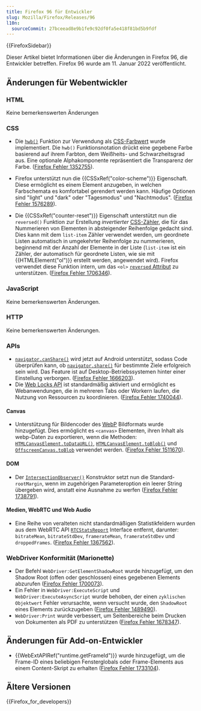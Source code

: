 ```yaml
---
title: Firefox 96 für Entwickler
slug: Mozilla/Firefox/Releases/96
l10n:
  sourceCommit: 27bceead8e9b1fe9c92df0fa5e418f81bd5b9fdf
---
```


{{FirefoxSidebar}}

Dieser Artikel bietet Informationen über die Änderungen in Firefox 96, die Entwickler betreffen. Firefox 96 wurde am 11. Januar 2022 veröffentlicht.

## Änderungen für Webentwickler

### HTML

Keine bemerkenswerten Änderungen

### CSS

- Die [`hwb()`](/de/docs/Web/CSS/color_value/hwb) Funktion zur Verwendung als [CSS-Farbwert](/de/docs/Web/CSS/color_value) wurde implementiert. Die `hwb()` Funktionsnotation drückt eine gegebene Farbe basierend auf ihrem Farbton, dem Weißheits- und Schwarzheitsgrad aus. Eine optionale Alphakomponente repräsentiert die Transparenz der Farbe. ([Firefox Fehler 1352755](https://bugzil.la/1352755)).

- Firefox unterstützt nun die {{CSSxRef("color-scheme")}} Eigenschaft. Diese ermöglicht es einem Element anzugeben, in welchen Farbschemata es komfortabel gerendert werden kann. Häufige Optionen sind "light" und "dark" oder "Tagesmodus" und "Nachtmodus". ([Firefox Fehler 1576289](https://bugzil.la/1576289)).

- Die {{CSSxRef("counter-reset")}} Eigenschaft unterstützt nun die `reversed()` Funktion zur Erstellung _invertierter_ [CSS-Zähler](/de/docs/Web/CSS/CSS_counter_styles/Using_CSS_counters), die für das Nummerieren von Elementen in absteigender Reihenfolge gedacht sind.
  Dies kann mit dem `list-item` Zähler verwendet werden, um geordnete Listen automatisch in umgekehrter Reihenfolge zu nummerieren, beginnend mit der Anzahl der Elemente in der Liste
  (`list-item` ist ein Zähler, der automatisch für geordnete Listen, wie sie mit {{HTMLElement("ol")}} erstellt werden, angewendet wird).
  Firefox verwendet diese Funktion intern, um das `<ol>` [`reversed` Attribut](/de/docs/Web/HTML/Element/ol#reversed) zu unterstützen.
  ([Firefox Fehler 1706346](https://bugzil.la/1706346)).

### JavaScript

Keine bemerkenswerten Änderungen.

### HTTP

Keine bemerkenswerten Änderungen.

### APIs

- [`navigator.canShare()`](/de/docs/Web/API/Navigator/canShare) wird jetzt auf Android unterstützt, sodass Code überprüfen kann, ob [`navigator.share()`](/de/docs/Web/API/Navigator/share) für bestimmte Ziele erfolgreich sein wird.
  Das Feature ist auf Desktop-Betriebssystemen hinter einer Einstellung verborgen.
  ([Firefox Fehler 1666203](https://bugzil.la/1666203)).
- Die [Web Locks API](/de/docs/Web/API/Web_Locks_API) ist standardmäßig aktiviert und ermöglicht es Webanwendungen, die in mehreren Tabs oder Workern laufen, die Nutzung von Ressourcen zu koordinieren. ([Firefox Fehler 1740044](https://bugzil.la/1740044)).

#### Canvas

- Unterstützung für Bildencoder des [WebP](/de/docs/Web/Media/Guides/Formats/Image_types#webp_image) Bildformats wurde hinzugefügt.
  Dies ermöglicht es `<canvas>` Elementen, ihren Inhalt als webp-Daten zu exportieren, wenn die Methoden: [`HTMLCanvasElement.toDataURL()`](/de/docs/Web/API/HTMLCanvasElement/toDataURL), [`HTMLCanvasElement.toBlob()`](/de/docs/Web/API/HTMLCanvasElement/toBlob) und [`OffscreenCanvas.toBlob`](/de/docs/Web/API/OffscreenCanvas/convertToBlob) verwendet werden.
  ([Firefox Fehler 1511670](https://bugzil.la/1511670)).

#### DOM

- Der [`IntersectionObserver()`](/de/docs/Web/API/IntersectionObserver/IntersectionObserver) Konstruktor setzt nun die Standard-`rootMargin`, wenn im zugehörigen Parameteroption ein leerer String übergeben wird, anstatt eine Ausnahme zu werfen ([Firefox Fehler 1738791](https://bugzil.la/1738791)).

#### Medien, WebRTC und Web Audio

- Eine Reihe von veralteten nicht standardmäßigen Statistikfeldern wurden aus dem WebRTC API [`RTCStatsReport`](/de/docs/Web/API/RTCStatsReport) Interface entfernt, darunter: `bitrateMean`, `bitrateStdDev`, `framerateMean`, `framerateStdDev` und `droppedFrames`.
  ([Firefox Fehler 1367562](https://bugzil.la/1367562)).

### WebDriver Konformität (Marionette)

- Der Befehl `WebDriver:GetElementShadowRoot` wurde hinzugefügt, um den Shadow Root (offen oder geschlossen) eines gegebenen Elements abzurufen ([Firefox Fehler 1700073](https://bugzil.la/1700073)).
- Ein Fehler in `WebDriver:ExecuteScript` und `WebDriver:ExecuteAsyncScript` wurde behoben, der einen `zyklischen Objektwert` Fehler verursachte, wenn versucht wurde, den `ShadowRoot` eines Elements zurückzugeben ([Firefox Fehler 1489490](https://bugzil.la/1489490)).
- `WebDriver:Print` wurde verbessert, um Seitenbereiche beim Drucken von Dokumenten als PDF zu unterstützen ([Firefox Fehler 1678347](https://bugzil.la/1678347)).

## Änderungen für Add-on-Entwickler

- {{WebExtAPIRef("runtime.getFrameId")}} wurde hinzugefügt, um die Frame-ID eines beliebigen Fensterglobals oder Frame-Elements aus einem Content-Skript zu erhalten ([Firefox Fehler 1733104](https://bugzil.la/1733104)).

## Ältere Versionen

{{Firefox_for_developers}}
